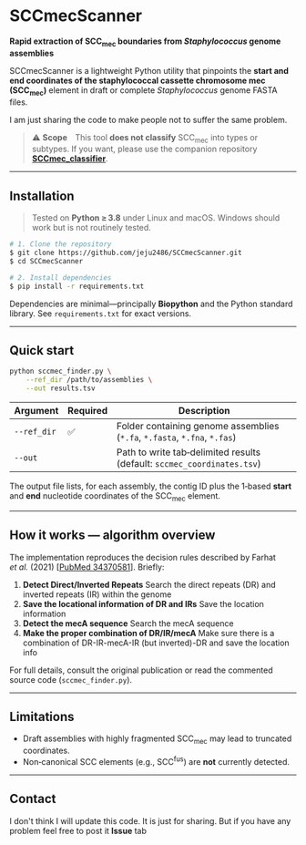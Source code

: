 # SCCmecScanner

**Rapid extraction of SCC<sub>mec</sub> boundaries from *Staphylococcus* genome assemblies**


SCCmecScanner is a lightweight Python utility that pinpoints the **start and end coordinates of the staphylococcal cassette chromosome mec (SCC<sub>mec</sub>)** element in draft or complete *Staphylococcus* genome FASTA files.

I am just sharing the code to make people not to suffer the same problem.

> ⚠️ **Scope** This tool **does not classify** SCC<sub>mec</sub> into types or subtypes. If you want, please use the companion repository **[SCCmec\_classifier](https://github.com/jeju2486/sccmec_classifier)**.

---


## Installation

> Tested on **Python ≥ 3.8** under Linux and macOS. Windows should work but is not routinely tested.

```bash
# 1. Clone the repository
$ git clone https://github.com/jeju2486/SCCmecScanner.git
$ cd SCCmecScanner

# 2. Install dependencies
$ pip install -r requirements.txt
```

Dependencies are minimal—principally **Biopython** and the Python standard library.  See `requirements.txt` for exact versions.

---

## Quick start

```bash
python sccmec_finder.py \
    --ref_dir /path/to/assemblies \
    --out results.tsv
```

| Argument    | Required | Description                                                               |
| ----------- | -------- | ------------------------------------------------------------------------- |
| `--ref_dir` | ✅        | Folder containing genome assemblies (`*.fa`, `*.fasta`, `*.fna`, `*.fas`) |
| `--out` |          | Path to write tab‑delimited results (default: `sccmec_coordinates.tsv`)   |

The output file lists, for each assembly, the contig ID plus the 1‑based **start** and **end** nucleotide coordinates of the SCC<sub>mec</sub> element.

---

## How it works — algorithm overview

The implementation reproduces the decision rules described by Farhat *et al.* (2021) \[[PubMed 34370581](https://pubmed.ncbi.nlm.nih.gov/34370581/)]. Briefly:

1. **Detect Direct/Inverted Repeats** Search the direct repeats (DR) and inverted repeats (IR) within the genome 
2. **Save the locational information of DR and IRs** Save the location information
3. **Detect the mecA sequence** Search the mecA sequence
4. **Make the proper combination of DR/IR/mecA** Make sure there is a combination of DR-IR-mecA-IR (but inverted)-DR and save the location info 

For full details, consult the original publication or read the commented source code (`sccmec_finder.py`).

---

## Limitations 

* Draft assemblies with highly fragmented SCC<sub>mec</sub> may lead to truncated coordinates.
* Non‑canonical SCC elements (e.g., SCC<sup>fus</sup>) are **not** currently detected.

---

## Contact

I don't think I will update this code. It is just for sharing. But if you have any problem feel free to post it **Issue** tab

